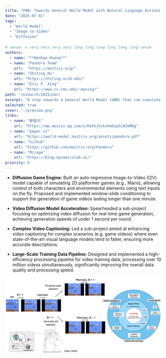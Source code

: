 ```yaml
---
title: "PAN: Towards General World Model with Natural Language Actions and Video States"
date: "2025-07-01"
tags:
  - "World Model"
  - "Image to Video"
  - "Diffusion"

# venue: a very very very very long long long long long long venue
authors:
  - name: "**Benhao Huang**"
  - name: "Pandora Team"
    url:  "https://maitrix.org/"
  - name: "Zhiting Hu"
    url: "https://zhiting.ucsd.edu/" 
  - name: "Eric P. Xing"
    url: "https://www.cs.cmu.edu/~epxing/"
path: "research/2025/pan"
excerpt: "A step towards a General World Model (GWM) that can simulate complex video scenarios with natural language actions."
selected: true
cover: "./preview.png"
links:
  - name: "新智元"
    url: "https://mp.weixin.qq.com/s/KeFkjhxkxhwGop5cNJwMOg"
  - name: "paper-v1"
    url: "https://world-model.maitrix.org/assets/pandora.pdf"
  - name: "Github"
    url: "https://github.com/maitrix-org/Pandora"
  - name: "Mirage"
    url: "https://blog.dynamicslab.ai/"
priority: 0
---
```


- **Diffusion Game Engine:** Built an auto-regressive Image-to-Video (I2V) model capable of simulating 2D platformer games (e.g., Mario), allowing control of both characters and environmental elements using text inputs on the fly. Proposed and implemented window-slide conditioning to support the generation of game videos lasting longer than one minute.

- **Video Diffusion Model Acceleration:** Spearheaded a sub-project focusing on optimizing video diffusion for real-time game generation, achieving generation speeds of under 1 second per round.

- **Complex Video Captioning:** Led a sub-project aimed at enhancing video captioning for complex scenarios (e.g. game videos) where even state-of-the-art visual language models tend to falter, ensuring more accurate descriptions.

- **Large-Scale Training Data Pipeline:** Designed and implemented a high-efficiency processing pipeline for video training data, processing over 10 million videos simultaneously, significantly improving the overall data quality and processing speed.

![mcts](./mcts.png)


